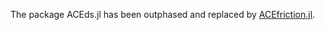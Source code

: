 The package ACEds.jl has been outphased and replaced by [ACEfriction.jl](https://github.com/ACEsuit/ACEfriction.jl/tree/main). 

